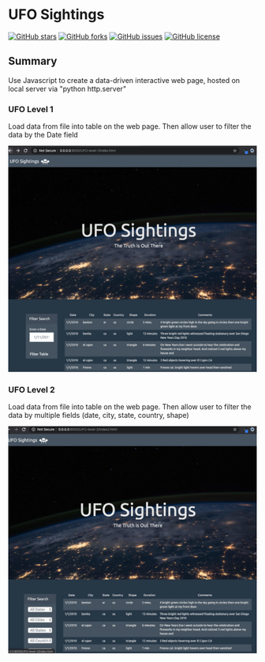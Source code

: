 # UFO Sightings 
<a href="https://github.com/msfa12th/javascript-challenge/stargazers"><img alt="GitHub stars" src="https://img.shields.io/github/stars/msfa12th/javascript-challenge?color=blue"></a>
<a href="https://github.com/msfa12th/javascript-challenge/network"><img alt="GitHub forks" src="https://img.shields.io/github/forks/msfa12th/javascript-challenge?color=pink"></a>
<a href="https://github.com/msfa12th/javascript-challenge/issues"><img alt="GitHub issues" src="https://img.shields.io/github/issues/msfa12th/javascript-challenge"></a>
<a href="https://github.com/msfa12th/javascript-challenge"><img alt="GitHub license" src="https://img.shields.io/github/license/msfa12th/javascript-challenge?color=purple"></a>

## Summary

Use Javascript to create a data-driven interactive web page, hosted on local server via "python http.server"

### UFO Level 1
Load data from file into table on the web page.  Then allow user to filter the data by the Date field

![UFO Level 1 webpage output](images/ufo1.png)

### UFO Level 2
Load data from file into table on the web page.  Then allow user to filter the data by multiple fields (date, city, state, country, shape)

![UFO Level 2 webpage output](images/ufo2.png)
